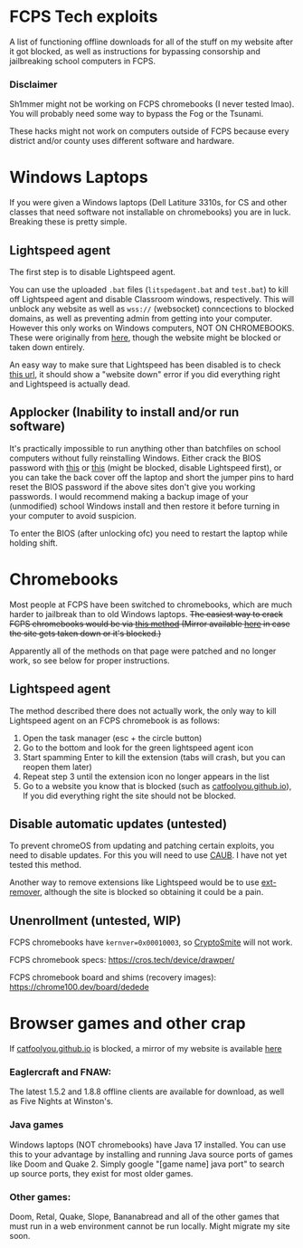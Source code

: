# FCPS Tech exploits
A list of functioning offline downloads for all of the stuff on my website after it got blocked, as well as instructions for bypassing consorship and jailbreaking school computers in FCPS.

### Disclaimer

Sh1mmer might not be working on FCPS chromebooks (I never tested lmao). You will probably need some way to bypass the Fog or the Tsunami.

These hacks might not work on computers outside of FCPS because every district and/or county uses different software and hardware.

# Windows Laptops
If you were given a Windows laptops (Dell Latiture 3310s, for CS and other classes that need software not installable on chromebooks) you are in luck. Breaking these is pretty simple.
## Lightspeed agent
The first step is to disable Lightspeed agent.

You can use the uploaded `.bat` files (`litspedagent.bat` and `test.bat`) to kill off Lightspeed agent and disable Classroom windows, respectively. This will unblock any website as well as `wss://` (websocket) conncections to blocked domains, as well as preventing admin from getting into your computer. However this only works on Windows computers, NOT ON CHROMEBOOKS. These were originally from [here](https://fcpsoff.github.io/lightspeed.html), though the website might be blocked or taken down entirely.

An easy way to make sure that Lightspeed has been disabled is to check [this url](https://localhost:6543/block), it should show a "website down" error if you did everything right and Lightspeed is actually dead.

## Applocker (Inability to install and/or run software)
It's practically impossible to run anything other than batchfiles on school computers without fully reinstalling Windows. Either crack the BIOS password with [this](https://bios-pw.org/) or [this](http://www.biospassword.net/) (might be blocked, disable Lightspeed first), or you can take the back cover off the laptop and short the jumper pins to hard reset the BIOS password if the above sites don't give you working passwords. I would recommend making a backup image of your (unmodified) school Windows install and then restore it before turning in your computer to avoid suspicion.

To enter the BIOS (after unlocking ofc) you need to restart the laptop while holding shift.

# Chromebooks
Most people at FCPS have been switched to chromebooks, which are much harder to jailbreak than to old Windows laptops. 
~~The easiest way to crack FCPS chromebooks would be via [this method](https://github.com/CaenJones/Chromebook-Testing/blob/main/README.md) (Mirror available [here](https://github.com/catfoolyou/Block-Bypass/blob/main/Chromebooks.md) in case the site gets taken down or it's blocked.)~~

Apparently all of the methods on that page were patched and no longer work, so see below for proper instructions.

## Lightspeed agent
The method described there does not actually work, the only way to kill Lightspeed agent on an FCPS chromebook is as follows:
1) Open the task manager (esc + the circle button)
2) Go to the bottom and look for the green lightspeed agent icon
3) Start spamming Enter to kill the extension (tabs will crash, but you can reopen them later)
4) Repeat step 3 until the extension icon no longer appears in the list
5) Go to a website you know that is blocked (such as [catfoolyou.github.io](https://catfoolyou.github.io)), If you did everything right the site should not be blocked.

## Disable automatic updates (untested)
To prevent chromeOS from updating and patching certain exploits, you need to disable updates. For this you will need to use [CAUB](https://github.com/red-stone-network/bypass-central/blob/main/chromebooks/caub.md). I have not yet tested this method.

Another way to remove extensions like Lightspeed would be to use [ext-remover](https://github.com/3kh0/ext-remover), although the site is blocked so obtaining it could be a pain.

## Unenrollment (untested, WIP)

FCPS chromebooks have `kernver=0x00010003`, so [CryptoSmite](https://github.com/FWSmasher/CryptoSmite) will not work.

FCPS chromebook specs:
https://cros.tech/device/drawper/

FCPS chromebook board and shims (recovery images):
https://chrome100.dev/board/dedede

# Browser games and other crap
If [catfoolyou.github.io](https://catfoolyou.github.io) is blocked, a mirror of my website is available [here](https://eldritchdev2.github.io/Website-v2/)
### Eaglercraft and FNAW:
The latest 1.5.2 and 1.8.8 offline clients are available for download, as well as Five Nights at Winston's.
### Java games
Windows laptops (NOT chromebooks) have Java 17 installed. You can use this to your advantage by installing and running Java source ports of games like Doom and Quake 2. 
Simply google "[game name] java port" to search up source ports, they exist for most older games.
### Other games:
Doom, Retal, Quake, Slope, Bananabread and all of the other games that must run in a web environment cannot be run locally. Might migrate my site soon.
